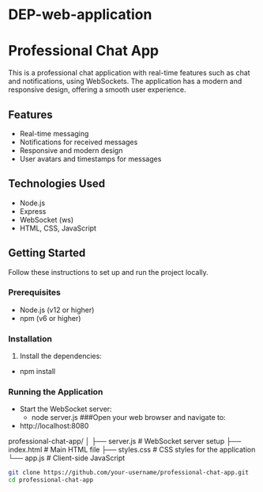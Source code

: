 # DEP-web-application
# Professional Chat App

This is a professional chat application with real-time features such as chat and notifications, using WebSockets. The application has a modern and responsive design, offering a smooth user experience.

## Features

- Real-time messaging
- Notifications for received messages
- Responsive and modern design
- User avatars and timestamps for messages

## Technologies Used

- Node.js
- Express
- WebSocket (ws)
- HTML, CSS, JavaScript

## Getting Started

Follow these instructions to set up and run the project locally.

### Prerequisites

- Node.js (v12 or higher)
- npm (v6 or higher)

### Installation

1. Install the dependencies:
  - npm install
    
   ### Running the Application
   - Start the WebSocket server:
        -  node server.js
    ###Open your web browser and navigate to:
- http://localhost:8080
  
professional-chat-app/
│
├── server.js       # WebSocket server setup
├── index.html      # Main HTML file
├── styles.css      # CSS styles for the application
└── app.js          # Client-side JavaScript

        



   ```bash
   git clone https://github.com/your-username/professional-chat-app.git
   cd professional-chat-app

